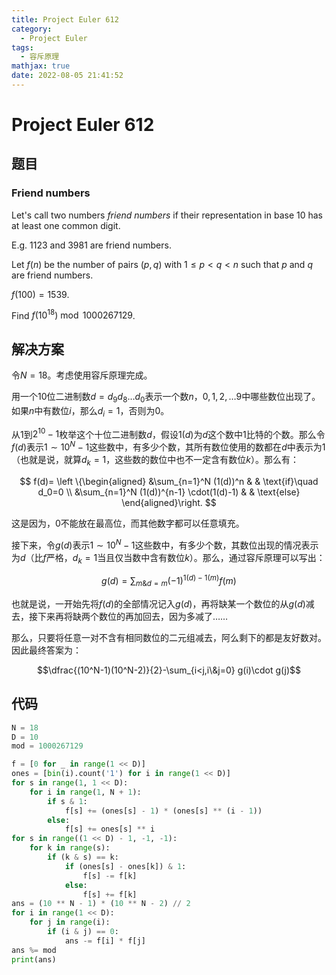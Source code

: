 ```yaml
---
title: Project Euler 612
category:
  - Project Euler
tags:
  - 容斥原理
mathjax: true
date: 2022-08-05 21:41:52
---
```


<escape><!-- more --></escape>

# Project Euler 612

## 题目

### Friend numbers

Let's call two numbers  *friend numbers* if their representation in base $10$ has at least one common digit.

E.g. $1123$ and $3981$ are friend numbers.

Let $f(n)$ be the number of pairs $(p,q)$ with $1\le p \lt q \lt n$ such that $p$ and $q$ are friend numbers.

$f(100)=1539$.

Find $f(10^{18}) \bmod 1000267129$.

## 解决方案

令$N=18$。考虑使用容斥原理完成。

用一个$10$位二进制数$d=d_9d_8\dots d_0$表示一个数$n$，$0,1,2,\dots9$中哪些数位出现了。如果$n$中有数位$i$，那么$d_i=1$，否则为$0$。

从$1$到$2^{10}-1$枚举这个十位二进制数$d$，假设$1(d)$为$d$这个数中$1$比特的个数。那么令$f(d)$表示$1\sim 10^{N}-1$这些数中，有多少个数，其所有数位使用的数都在$d$中表示为$1$（也就是说，就算$d_k=1$，这些数的数位中也不一定含有数位$k$）。那么有：

$$
f(d)=
\left \{\begin{aligned}
  &\sum_{n=1}^N (1(d))^n & & \text{if}\quad  d_0=0 \\
  &\sum_{n=1}^N (1(d))^{n-1} \cdot(1(d)-1) & & \text{else}
\end{aligned}\right.
$$

这是因为，$0$不能放在最高位，而其他数字都可以任意填充。

接下来，令$g(d)$表示$1\sim 10^{N}-1$这些数中，有多少个数，其数位出现的情况表示为$d$（比$f$严格，$d_k=1$当且仅当数中含有数位$k$）。那么，通过容斥原理可以写出：

$$g(d)=\sum_{m\&d=m}(-1)^{1(d)-1(m)}f(m)$$

也就是说，一开始先将$f(d)$的全部情况记入$g(d)$，再将缺某一个数位的从$g(d)$减去，接下来再将缺两个数位的再加回去，因为多减了……

那么，只要将任意一对不含有相同数位的二元组减去，阿么剩下的都是友好数对。因此最终答案为：

$$\dfrac{(10^N-1)(10^N-2)}{2}-\sum_{i<j,i\&j=0} g(i)\cdot g(j)$$

## 代码

```py
N = 18
D = 10
mod = 1000267129

f = [0 for _ in range(1 << D)]
ones = [bin(i).count('1') for i in range(1 << D)]
for s in range(1, 1 << D):
    for i in range(1, N + 1):
        if s & 1:
            f[s] += (ones[s] - 1) * (ones[s] ** (i - 1))
        else:
            f[s] += ones[s] ** i
for s in range((1 << D) - 1, -1, -1):
    for k in range(s):
        if (k & s) == k:
            if (ones[s] - ones[k]) & 1:
                f[s] -= f[k]
            else:
                f[s] += f[k]
ans = (10 ** N - 1) * (10 ** N - 2) // 2
for i in range(1 << D):
    for j in range(i):
        if (i & j) == 0:
            ans -= f[i] * f[j]
ans %= mod
print(ans)

```
